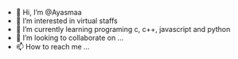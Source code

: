 - 👋 Hi, I’m @Ayasmaa
- 👀 I’m interested in virtual staffs
- 🌱 I’m currently learning programing c, c++, javascript and python
- 💞️ I’m looking to collaborate on ...
- 📫 How to reach me ...

<!---
Ayasmaa/Ayasmaa is a ✨ special ✨ repository because its `README.md` (this file) appears on your GitHub profile.
You can click the Preview link to take a look at your changes.
--->
